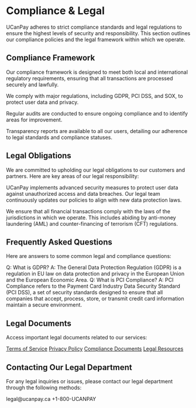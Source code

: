 # Compliance &amp; Legal

UCanPay adheres to strict compliance standards and legal regulations to ensure the highest levels of security and
responsibility. This section outlines our compliance policies and the legal framework within which we operate.

## Compliance Framework

Our compliance framework is designed to meet both local and international regulatory requirements, ensuring that all
transactions are processed securely and lawfully.

<procedure title="Understanding Our Compliance Framework" id="compliance-framework-procedure">
    <step>
        <p>We comply with major regulations, including GDPR, PCI DSS, and SOX, to protect user data and privacy.</p>
    </step>
    <step>
        <p>Regular audits are conducted to ensure ongoing compliance and to identify areas for improvement.</p>
    </step>
    <step>
        <p>Transparency reports are available to all our users, detailing our adherence to legal standards and compliance statuses.</p>
    </step>
</procedure>

## Legal Obligations

We are committed to upholding our legal obligations to our customers and partners. Here are key areas of our legal
responsibility:

<chapter title="User Data Protection" collapsible="true">
    <p>
UCanPay implements advanced security measures to protect user data against unauthorized access and data breaches. Our legal team continuously updates our policies to align with new data protection laws.
    </p>
</chapter>

<chapter title="Financial Regulations" collapsible="true">
    <p>
We ensure that all financial transactions comply with the laws of the jurisdictions in which we operate. This includes abiding by anti-money laundering (AML) and counter-financing of terrorism (CFT) regulations.
    </p>
</chapter>

## Frequently Asked Questions

Here are answers to some common legal and compliance questions:

<tabs>
    <tab title="GDPR">
        <code-block lang="plain text">
Q: What is GDPR?
A: The General Data Protection Regulation (GDPR) is a regulation in EU law on data protection and privacy in the European Union and the European Economic Area.
        </code-block>
    </tab>
    <tab title="PCI Compliance">
        <code-block lang="plain text">
Q: What is PCI Compliance?
A: PCI Compliance refers to the Payment Card Industry Data Security Standard (PCI DSS), a set of security standards designed to ensure that all companies that accept, process, store, or transmit credit card information maintain a secure environment.
        </code-block>
    </tab>
</tabs>

## Legal Documents

Access important legal documents related to our services:

<seealso>
    <category ref="wrs">
        <a href="https://ucanpay.ca/terms-of-service">Terms of Service</a>
        <a href="https://ucanpay.ca/privacy-policy">Privacy Policy</a>
    </category>
</seealso>

<seealso>
    <category ref="wrs">
        <a href="https://ucanpay.ca/compliance-documents">Compliance Documents</a>
        <a href="https://ucanpay.ca/legal-resources">Legal Resources</a>
    </category>
</seealso>

## Contacting Our Legal Department

For any legal inquiries or issues, please contact our legal department through the following methods:

<tabs>
    <tab title="Email">
        <code-block lang="plain text">
legal@ucanpay.ca
        </code-block>
    </tab>
    <tab title="Phone">
        <code-block lang="plain text">
+1-800-UCANPAY
        </code-block>
    </tab>
</tabs>
